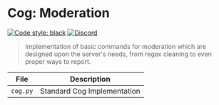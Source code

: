 # Cog: Moderation

[![Code style: black](https://img.shields.io/badge/code%20style-black-000000.svg?style=for-the-badge)](https://github.com/psf/black)
[![Discord](https://img.shields.io/discord/719343092963999804?color=%235865F2&label=Server&logo=discord&logoColor=white&style=for-the-badge)](https://discord.gg/CENcTvnarE)

> Implementation of basic commands for moderation which are designed upon the server's needs, from regex cleaning to even proper ways to report.

|   File   |        Description          |
|----------|-----------------------------|
| `cog.py` | Standard Cog Implementation |
